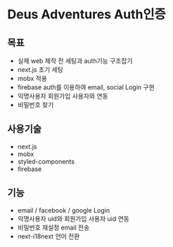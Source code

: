 # Deus Adventures Auth인증

## 목표
- 실제 web 제작 전 세팅과 auth기능 구조잡기
- next.js 초기 세팅
- mobx 적용
- firebase auth를 이용하여 email, social Login 구현
- 익명사용자 회원가입 사용자와 연동
- 비밀번호 찾기

## 사용기술
- next.js
- mobx
- styled-components
- firebase

## 기능

- email / facebook / google Login
- 익명사용자 uid와 회원가입 사용자 uid 연동
- 비밀번호 재설정 email 전송
- next-i18next 언어 전환

